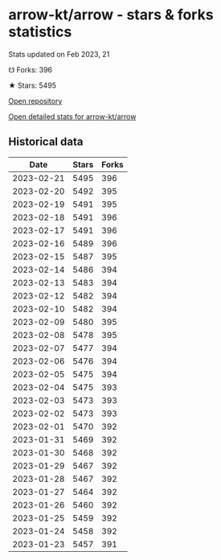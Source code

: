 # arrow-kt/arrow - stars & forks statistics

Stats updated on Feb 2023, 21

☋ Forks: 396

★ Stars: 5495

[Open repository](https://github.com/arrow-kt/arrow)

[Open detailed stats for arrow-kt/arrow](https://reviewgithub.com/rep/arrow-kt/arrow)

## Historical data
| Date | Stars | Forks |
|------|-------|-------|
| 2023-02-21 | 5495 | 396 | 
| 2023-02-20 | 5492 | 395 | 
| 2023-02-19 | 5491 | 395 | 
| 2023-02-18 | 5491 | 396 | 
| 2023-02-17 | 5491 | 396 | 
| 2023-02-16 | 5489 | 396 | 
| 2023-02-15 | 5487 | 395 | 
| 2023-02-14 | 5486 | 394 | 
| 2023-02-13 | 5483 | 394 | 
| 2023-02-12 | 5482 | 394 | 
| 2023-02-10 | 5482 | 394 | 
| 2023-02-09 | 5480 | 395 | 
| 2023-02-08 | 5478 | 395 | 
| 2023-02-07 | 5477 | 394 | 
| 2023-02-06 | 5476 | 394 | 
| 2023-02-05 | 5475 | 394 | 
| 2023-02-04 | 5475 | 393 | 
| 2023-02-03 | 5473 | 393 | 
| 2023-02-02 | 5473 | 393 | 
| 2023-02-01 | 5470 | 392 | 
| 2023-01-31 | 5469 | 392 | 
| 2023-01-30 | 5468 | 392 | 
| 2023-01-29 | 5467 | 392 | 
| 2023-01-28 | 5467 | 392 | 
| 2023-01-27 | 5464 | 392 | 
| 2023-01-26 | 5460 | 392 | 
| 2023-01-25 | 5459 | 392 | 
| 2023-01-24 | 5458 | 392 | 
| 2023-01-23 | 5457 | 391 | 

